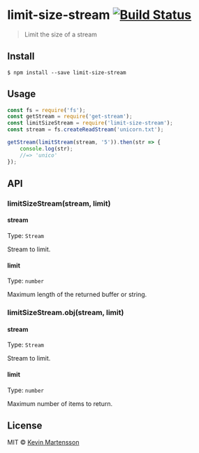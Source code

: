 # limit-size-stream [![Build Status](https://travis-ci.org/kevva/limit-size-stream.svg?branch=master)](https://travis-ci.org/kevva/limit-size-stream)

> Limit the size of a stream


## Install

```
$ npm install --save limit-size-stream
```


## Usage

```js
const fs = require('fs');
const getStream = require('get-stream');
const limitSizeStream = require('limit-size-stream');
const stream = fs.createReadStream('unicorn.txt');

getStream(limitStream(stream, '5')).then(str => {
	console.log(str);
	//=> 'unico'
});
```


## API

### limitSizeStream(stream, limit)

#### stream

Type: `Stream`

Stream to limit.

#### limit

Type: `number`

Maximum length of the returned buffer or string.

### limitSizeStream.obj(stream, limit)

#### stream

Type: `Stream`

Stream to limit.

#### limit

Type: `number`

Maximum number of items to return.


## License

MIT © [Kevin Martensson](https://github.com/kevva)
